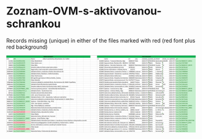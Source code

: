 # Zoznam-OVM-s-aktivovanou-schrankou
Records missing (unique) in either of the files marked with red (red font plus red background)

![alt text](https://github.com/smith558/Zoznam-OVM-s-aktivovanou-schrankou/blob/master/Annotation%202019-08-11%20191358.png)
